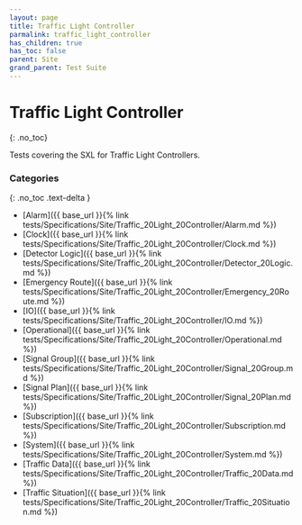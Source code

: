 ```yaml
---
layout: page
title: Traffic Light Controller
parmalink: traffic_light_controller
has_children: true
has_toc: false
parent: Site
grand_parent: Test Suite
---
```


# Traffic Light Controller
{: .no_toc}

Tests covering the SXL for Traffic Light Controllers.

### Categories
{: .no_toc .text-delta }
- [Alarm]({{ base_url }}{% link tests/Specifications/Site/Traffic_20Light_20Controller/Alarm.md %})
- [Clock]({{ base_url }}{% link tests/Specifications/Site/Traffic_20Light_20Controller/Clock.md %})
- [Detector Logic]({{ base_url }}{% link tests/Specifications/Site/Traffic_20Light_20Controller/Detector_20Logic.md %})
- [Emergency Route]({{ base_url }}{% link tests/Specifications/Site/Traffic_20Light_20Controller/Emergency_20Route.md %})
- [IO]({{ base_url }}{% link tests/Specifications/Site/Traffic_20Light_20Controller/IO.md %})
- [Operational]({{ base_url }}{% link tests/Specifications/Site/Traffic_20Light_20Controller/Operational.md %})
- [Signal Group]({{ base_url }}{% link tests/Specifications/Site/Traffic_20Light_20Controller/Signal_20Group.md %})
- [Signal Plan]({{ base_url }}{% link tests/Specifications/Site/Traffic_20Light_20Controller/Signal_20Plan.md %})
- [Subscription]({{ base_url }}{% link tests/Specifications/Site/Traffic_20Light_20Controller/Subscription.md %})
- [System]({{ base_url }}{% link tests/Specifications/Site/Traffic_20Light_20Controller/System.md %})
- [Traffic Data]({{ base_url }}{% link tests/Specifications/Site/Traffic_20Light_20Controller/Traffic_20Data.md %})
- [Traffic Situation]({{ base_url }}{% link tests/Specifications/Site/Traffic_20Light_20Controller/Traffic_20Situation.md %})

